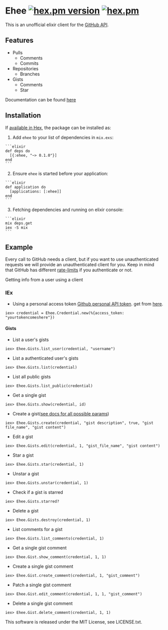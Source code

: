 # Ehee [![hex.pm version](https://img.shields.io/hexpm/v/ehee.svg)](https://hex.pm/packages/ehee) [![hex.pm](https://img.shields.io/hexpm/l/ehee.svg)](https://github.com/kanmo/ehee/blob/master/LICENSE)
This is an unofficial elixir client for the [GitHub API](http://developer.github.com/). 

## Features
* Pulls
  * Comments
  * Commits
* Repositories
  * Branches
* Gists
  * Comments
  * Star

Documentation can be found [here](https://hexdocs.pm/ehee)

## Installation

If [available in Hex](https://hex.pm/docs/publish), the package can be installed as:

  1. Add `ehee` to your list of dependencies in `mix.exs`:

    ```elixir
    def deps do
      [{:ehee, "~> 0.1.0"}]
    end
    ```

  2. Ensure `ehee` is started before your application:

    ```elixir
    def application do
      [applications: [:ehee]]
    end
    ```

  3. Fetching dependencies and running on elixir console:

    ```elixir
    mix deps.get
    iex -S mix
    ```

## Example

Every call to GitHub needs a client, but if you want to use unauthenticated requests we will provide an unauthenticated client for you. Keep in mind that GitHub has different [rate-limits](https://developer.github.com/v3/#rate-limiting) if you authenticate or not.

Getting info from a user using a client

### IEx

* Using a personal access token [Github personal API token](https://github.com/blog/1509-personal-api-tokens). get from [here](https://github.com/settings/tokens).

```iex
iex> credential = Ehee.Credential.new(%{access_token: "yourtokencomeshere"})
```

#### Gists

* List a user's gists

```iex
iex> Ehee.Gists.list_user(credential, "username")
```

* List a authenticated user's gists

```iex
iex> Ehee.Gists.list(credential)
```

* List all public gists

```iex
iex> Ehee.Gists.list_public(credential)
```

* Get a single gist

```iex
iex> Ehee.Gists.show(credential, id)
```

* Create a gist([see docs for all possible params](https://hexdocs.pm/ehee/Ehee.Gists.html#create/5))

```iex
iex> Ehee.Gists.create(credential, "gist description", true, "gist file_name", "gist content")
```

* Edit a gist

```iex
iex> Ehee.Gists.edit(credential, 1, "gist_file_name", "gist content")
```

* Star a gist

```iex
iex> Ehee.Gists.star(credential, 1)
```

* Unstar a gist

```iex
iex> Ehee.Gists.unstar(credential, 1)
```

* Check if a gist is starred

```iex
iex> Ehee.Gists.starred?
```

* Delete a gist

```iex
iex> Ehee.Gists.destroy(credential, 1)
```

* List comments for a gist

```iex
iex> Ehee.Gists.list_comments(credential, 1)
```

* Get a single gist comment

```iex
iex> Ehee.Gist.show_comment(credential, 1, 1)
```

* Create a single gist comment

```iex
iex> Ehee.Gist.create_comment(credential, 1, "gist_comment")
```

* Patch a single gist comment

```iex
iex> Ehee.Gist.edit_comment(credential, 1, 1, "gist_comment")
```

* Delete a single gist comment

```iex
iex> Ehee.Gist.delete_comment(credential, 1, 1)
```

This software is released under the MIT License, see LICENSE.txt.
